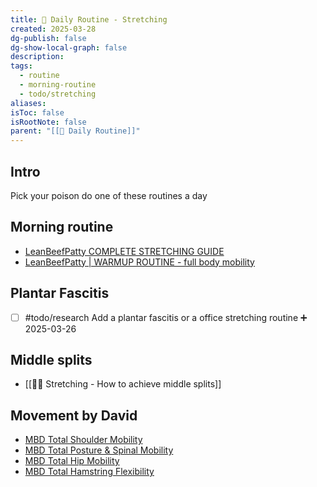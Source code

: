 ```yaml
---
title: 📆 Daily Routine - Stretching
created: 2025-03-28
dg-publish: false
dg-show-local-graph: false
description: 
tags:
  - routine
  - morning-routine
  - todo/stretching
aliases: 
isToc: false
isRootNote: false
parent: "[[📆 Daily Routine]]"
---
```

## Intro
Pick your poison do one of these routines a day
## Morning routine 
* [LeanBeefPatty COMPLETE STRETCHING GUIDE](https://www.youtube.com/watch?v=v44K0aRNFz8)
* [LeanBeefPatty | WARMUP ROUTINE - full body mobility](https://www.youtube.com/watch?v=SotLyRb8XjE)
## Plantar Fascitis
* [ ] #todo/research Add a plantar fascitis or a office stretching routine ➕ 2025-03-26
## Middle splits
* [[🏋🏿 Stretching - How to achieve middle splits]]
## Movement by David
* [MBD Total Shoulder Mobility](https://drive.google.com/file/d/1Ycb2vClfrN2FEK9cnc2ygQIz-jsLNQ5R/view?usp=drive_link)
* [MBD Total Posture & Spinal Mobility](https://drive.google.com/file/d/187BMZN6qzl80yfE-ANt67QMzSq0HKRac/view?usp=drive_link) 
* [MBD Total Hip Mobility](https://drive.google.com/file/d/1s8gnTxNyiM6iI1S2UDuGeq3ADwWQE_Ak/view?usp=drive_link)
* [MBD Total Hamstring Flexibility](https://drive.google.com/file/d/1pGrcPKU35YiHfPWgw4-d-tG3xRGUZxzM/view?usp=drive_link)